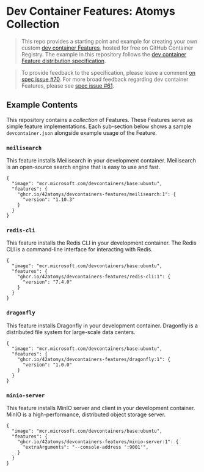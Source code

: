 # Dev Container Features: Atomys Collection

> This repo provides a starting point and example for creating your own custom [dev container Features](https://containers.dev/implementors/features/), hosted for free on GitHub Container Registry. The example in this repository follows the [dev container Feature distribution specification](https://containers.dev/implementors/features-distribution/).

> To provide feedback to the specification, please leave a comment [on spec issue #70](https://github.com/devcontainers/spec/issues/70). For more broad feedback regarding dev container Features, please see [spec issue #61](https://github.com/devcontainers/spec/issues/61).

## Example Contents

This repository contains a _collection_ of Features. These Features serve as simple feature implementations. Each sub-section below shows a sample `devcontainer.json` alongside example usage of the Feature.

### `meilisearch`

This feature installs Meilisearch in your development container. Meilisearch is an open-source search engine that is easy to use and fast.

```jsonc
{
  "image": "mcr.microsoft.com/devcontainers/base:ubuntu",
  "features": {
    "ghcr.io/42atomys/devcontainers-features/meilisearch:1": {
      "version": "1.10.3"
    }
  }
}
```

### `redis-cli`

This feature installs the Redis CLI in your development container. The Redis CLI is a command-line interface for interacting with Redis.

```jsonc
{
  "image": "mcr.microsoft.com/devcontainers/base:ubuntu",
  "features": {
    "ghcr.io/42atomys/devcontainers-features/redis-cli:1": {
      "version": "7.4.0"
    }
  }
}
```

### `dragonfly`

This feature installs Dragonfly in your development container. Dragonfly is a distributed file system for large-scale data centers.

```jsonc
{
  "image": "mcr.microsoft.com/devcontainers/base:ubuntu",
  "features": {
    "ghcr.io/42atomys/devcontainers-features/dragonfly:1": {
      "version": "1.0.0"
    }
  }
}
```

### `minio-server`

This feature installs MinIO server and client in your development container. MinIO is a high-performance, distributed object storage server.

```jsonc
{
  "image": "mcr.microsoft.com/devcontainers/base:ubuntu",
  "features": {
    "ghcr.io/42atomys/devcontainers-features/minio-server:1": {
      "extraArguments": "--console-address ':9001'",
    }
  }
}
```
